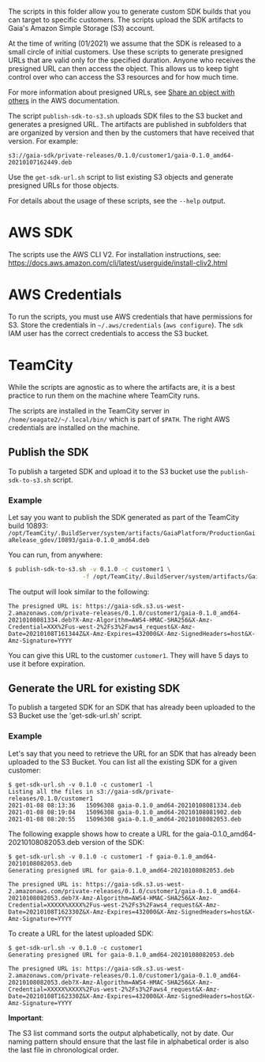 The scripts in this folder allow you to generate custom SDK builds that you can target to specific customers. The scripts upload the SDK artifacts to Gaia's Amazon Simple Storage (S3) account.

At the time of writing (01/2021) we assume that the SDK is released to a small circle of initial customers. Use these scripts to generate presigned URLs that are valid only for the specified duration. Anyone who receives the presigned URL can then access the object. This allows us to keep tight control over who can access the S3 resources and for how much time.

For more information about presigned URLs, see [Share an object with others](https://docs.aws.amazon.com/AmazonS3/latest/dev/ShareObjectPreSignedURL.html) in the AWS documentation.  

The script `publish-sdk-to-s3.sh` uploads SDK files to the S3 bucket and generates a presigned URL. The artifacts are published 
in subfolders that are organized by version and then by the customers that have received that version. For example:  

`s3://gaia-sdk/private-releases/0.1.0/customer1/gaia-0.1.0_amd64-20210107162449.deb`

Use the `get-sdk-url.sh` script to list existing S3 objects and generate presigned URLs for those objects.

For details about the usage of these scripts, see the `--help` output. 

# AWS SDK

The scripts use the AWS CLI V2. For installation instructions, see: 
https://docs.aws.amazon.com/cli/latest/userguide/install-cliv2.html

# AWS Credentials

To run the scripts, you must use AWS credentials that have permissions for S3. Store the credentials in `~/.aws/credentials` (`aws configure`). The `sdk` IAM user has the correct credentials to access the S3 bucket.

# TeamCity

While the scripts are agnostic as to where the artifacts are, it is a best practice to run them on the machine where TeamCity runs.

The scripts are installed in the TeamCity server in `/home/seagate2/~/.local/bin/` which is part of `$PATH`. The right
AWS credentials are installed on the machine.

## Publish the SDK

To publish a targeted SDK and upload it to the S3 bucket use the `publish-sdk-to-s3.sh` script.

### Example

Let say you want to publish the SDK generated as part of the TeamCity build 10893:
`/opt/TeamCity/.BuildServer/system/artifacts/GaiaPlatform/ProductionGaiaRelease_gdev/10893/gaia-0.1.0_amd64.deb`

You can run, from anywhere:
```bash
$ publish-sdk-to-s3.sh -v 0.1.0 -c customer1 \
                     -f /opt/TeamCity/.BuildServer/system/artifacts/GaiaPlatform/ProductionGaiaRelease_gdev/10893/gaia-0.1.0_amd64.deb
```

The output will look similar to the following:

`The presigned URL is: https://gaia-sdk.s3.us-west-2.amazonaws.com/private-releases/0.1.0/customer1/gaia-0.1.0_amd64-20210108081334.deb?X-Amz-Algorithm=AWS4-HMAC-SHA256&X-Amz-Credential=XXX%2Fus-west-2%2Fs3%2Faws4_request&X-Amz-Date=20210108T161344Z&X-Amz-Expires=432000&X-Amz-SignedHeaders=host&X-Amz-Signature=YYYY`

You can give this URL to the customer `customer1`. They will have 5 days to use it before expiration.

## Generate the URL for existing SDK

To publish a targeted SDK for an SDK that has already been uploaded to the S3 Bucket use the 'get-sdk-url.sh' script.

### Example
Let's say that you need to retrieve the URL for an SDK that has already been uploaded to the S3 Bucket. You can list all the existing SDK
for a given customer:

```
$ get-sdk-url.sh -v 0.1.0 -c customer1 -l
Listing all the files in s3://gaia-sdk/private-releases/0.1.0/customer1
2021-01-08 08:13:36   15096308 gaia-0.1.0_amd64-20210108081334.deb
2021-01-08 08:19:04   15096308 gaia-0.1.0_amd64-20210108081902.deb
2021-01-08 08:20:55   15096308 gaia-0.1.0_amd64-20210108082053.deb
```

The following exapple shows how to create a URL for the gaia-0.1.0_amd64-20210108082053.deb version of the SDK:

```
$ get-sdk-url.sh -v 0.1.0 -c customer1 -f gaia-0.1.0_amd64-20210108082053.deb
Generating presigned URL for gaia-0.1.0_amd64-20210108082053.deb

The presigned URL is: https://gaia-sdk.s3.us-west-2.amazonaws.com/private-releases/0.1.0/customer1/gaia-0.1.0_amd64-20210108082053.deb?X-Amz-Algorithm=AWS4-HMAC-SHA256&X-Amz-Credential=XXXXX%XXXX%2Fus-west-2%2Fs3%2Faws4_request&X-Amz-Date=20210108T162330Z&X-Amz-Expires=432000&X-Amz-SignedHeaders=host&X-Amz-Signature=YYYY
```

To create a URL for the latest uploaded SDK:

```
$ get-sdk-url.sh -v 0.1.0 -c customer1
Generating presigned URL for gaia-0.1.0_amd64-20210108082053.deb

The presigned URL is: https://gaia-sdk.s3.us-west-2.amazonaws.com/private-releases/0.1.0/customer1/gaia-0.1.0_amd64-20210108082053.deb?X-Amz-Algorithm=AWS4-HMAC-SHA256&X-Amz-Credential=XXXXX%XXXX%2Fus-west-2%2Fs3%2Faws4_request&X-Amz-Date=20210108T162330Z&X-Amz-Expires=432000&X-Amz-SignedHeaders=host&X-Amz-Signature=YYYY
```

**Important**:

The S3 list command sorts the output alphabetically, not by date. Our naming pattern should ensure that the last file in alphabetical order is also the last file in chronological order.

